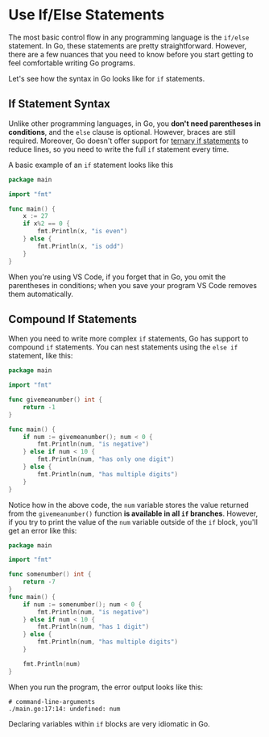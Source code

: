 # Use If/Else Statements
The most basic control flow in any programming language is the `if/else` statement. In Go, these statements are pretty straightforward. However, there are a few nuances that you need to know before you start getting to feel comfortable writing Go programs.

Let's see how the syntax in Go looks like for `if` statements.

## If Statement Syntax
Unlike other programming languages, in Go, you **don't need parentheses in conditions**, and the `else` clause is optional. However, braces are still required. Moreover, Go doesn't offer support for [ternary if statements](http://en.wikipedia.org/wiki/%3F:) to reduce lines, so you need to write the full `if` statement every time.

A basic example of an `if` statement looks like this

```go
package main

import "fmt"

func main() {
    x := 27
    if x%2 == 0 {
        fmt.Println(x, "is even")
    } else {
        fmt.Println(x, "is odd")
    }
}
```

When you're using VS Code, if you forget that in Go, you omit the parentheses in conditions; when you save your program VS Code removes them automatically.

## Compound If Statements
When you need to write more complex `if` statements, Go has support to compound `if` statements. You can nest statements using the `else if` statement, like this:

```go
package main

import "fmt"

func givemeanumber() int {
    return -1
}

func main() {
    if num := givemeanumber(); num < 0 {
        fmt.Println(num, "is negative")
    } else if num < 10 {
        fmt.Println(num, "has only one digit")
    } else {
        fmt.Println(num, "has multiple digits")
    }
}
```

Notice how in the above code, the `num` variable stores the value returned from the `givemeanumber()` function **is available in all `if` branches**. However, if you try to print the value of the `num` variable outside of the `if` block, you'll get an error like this:

```go
package main

import "fmt"

func somenumber() int {
    return -7
}
func main() {
    if num := somenumber(); num < 0 {
        fmt.Println(num, "is negative")
    } else if num < 10 {
        fmt.Println(num, "has 1 digit")
    } else {
        fmt.Println(num, "has multiple digits")
    }

    fmt.Println(num)
}
```

When you run the program, the error output looks like this:

```output
# command-line-arguments
./main.go:17:14: undefined: num
```

Declaring variables within `if` blocks are very idiomatic in Go.